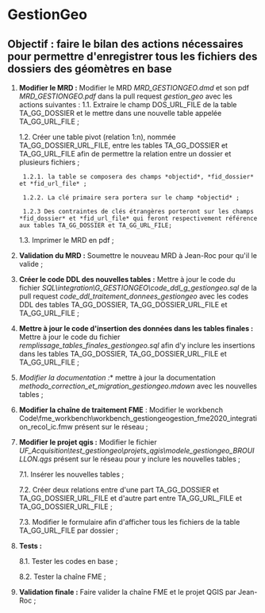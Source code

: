 # GestionGeo

## Objectif : faire le bilan des actions nécessaires pour permettre d'enregistrer tous les fichiers des dossiers des géomètres en base

1. **Modifier le MRD :** Modifier le MRD *MRD_GESTIONGEO.dmd* et son pdf *MRD_GESTIONGEO.pdf* dans la pull request *gestion_geo* avec les actions suivantes :
	1.1. Extraire le champ DOS_URL_FILE de la table TA_GG_DOSSIER et le mettre dans une nouvelle table appelée TA_GG_URL_FILE ;
	
	1.2. Créer une table pivot (relation 1:n), nommée TA_GG_DOSSIER_URL_FILE, entre les tables TA_GG_DOSSIER et TA_GG_URL_FILE afin de permettre la relation entre un dossier et plusieurs fichiers ;

		1.2.1. la table se composera des champs *objectid*, *fid_dossier* et *fid_url_file* ;
		
		1.2.2. La clé primaire sera portera sur le champ *objectid* ;
		
		1.2.3 Des contraintes de clés étrangères porteront sur les champs *fid_dossier* et *fid_url_file* qui feront respectivement référence aux tables TA_GG_DOSSIER et TA_GG_URL_FILE;

	1.3. Imprimer le MRD en pdf ;

2. **Validation du MRD :** Soumettre le nouveau MRD à Jean-Roc pour qu'il le valide ;

3. **Créer le code DDL des nouvelles tables :** Mettre à jour le code du fichier *SQL\integration\G_GESTIONGEO\code_ddl_g_gestiongeo.sql* de la pull request *code_ddl_traitement_donnees_gestiongeo* avec les codes DDL des tables TA_GG_DOSSIER, TA_GG_DOSSIER_URL_FILE et TA_GG_URL_FILE ;

4. **Mettre à jour le code d'insertion des données dans les tables finales :** Mettre à jour le code du fichier *remplissage_tables_finales_gestiongeo.sql* afin d'y inclure les insertions dans les tables TA_GG_DOSSIER, TA_GG_DOSSIER_URL_FILE et TA_GG_URL_FILE ;

5. *Modifier la documentation :** mettre à jour la documentation *methodo_correction_et_migration_gestiongeo.mdown* avec les nouvelles tables ;

6. **Modifier la chaîne de traitement FME** : Modifier le workbench Code\fme_workbench\workbench_gestiongeogestion_fme2020_integration_recol_ic.fmw présent sur le réseau ;

7. **Modifier le projet qgis :** Modifier le fichier *UF_Acquisition\test_gestiongeo\projets_qgis\modele_gestiongeo_BROUILLON.qgs* présent sur le réseau pour y inclure les nouvelles tables ;

	7.1. Insérer les nouvelles tables ;

	7.2. Créer deux relations entre d'une part TA_GG_DOSSIER et TA_GG_DOSSIER_URL_FILE et d'autre part entre TA_GG_URL_FILE et TA_GG_DOSSIER_URL_FILE ;

	7.3. Modifier le formulaire afin d'afficher tous les fichiers de la table TA_GG_URL_FILE par dossier ;

8. **Tests :**
	
	8.1. Tester les codes en base ;

	8.2. Tester la chaîne FME ;

10. **Validation finale :** Faire valider la chaîne FME et le projet QGIS par Jean-Roc ;
